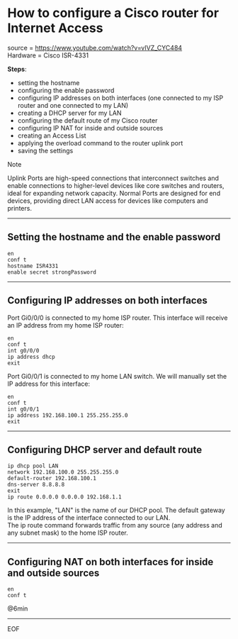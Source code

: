 # How to configure a Cisco router for Internet Access

source = https://www.youtube.com/watch?v=vIVZ_CYC484  
Hardware = Cisco ISR-4331  

**Steps**:
- setting the hostname
- configuring the enable password
- configuring IP addresses on both interfaces (one connected to my ISP router and one connected to my LAN)
- creating a DHCP server for my LAN
- configuring the default route of my Cisco router
- configuring IP NAT for inside and outside sources
- creating an Access List
- applying the overload command to the router uplink port
- saving the settings

>[!note]
>Uplink Ports are high-speed connections that interconnect switches and enable connections to higher-level devices like core switches and routers, ideal for expanding network capacity. Normal Ports are designed for end devices, providing direct LAN access for devices like computers and printers.

---

## Setting the hostname and the enable password

```
en
conf t
hostname ISR4331
enable secret strongPassword
```

---

## Configuring IP addresses on both interfaces

Port Gi0/0/0 is connected to my home ISP router. This interface will receive an IP address from my home ISP router:
```
en
conf t
int g0/0/0
ip address dhcp
exit
```

Port Gi0/0/1 is connected to my home LAN switch. We will manually set the IP address for this interface:
```
en
conf t
int g0/0/1
ip address 192.168.100.1 255.255.255.0
exit
```

---

## Configuring DHCP server and default route

```
ip dhcp pool LAN
network 192.168.100.0 255.255.255.0
default-router 192.168.100.1
dns-server 8.8.8.8
exit
ip route 0.0.0.0 0.0.0.0 192.168.1.1
```
In this example, "LAN" is the name of our DHCP pool. The default gateway is the IP address of the interface connected to our LAN.  
The ip route command forwards traffic from any source (any address and any subnet mask) to the home ISP router.  

---

## Configuring NAT on both interfaces for inside and outside sources

```
en
conf t
```
@6min

---
EOF
